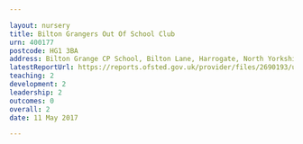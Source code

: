 ```yaml
---

layout: nursery
title: Bilton Grangers Out Of School Club
urn: 400177
postcode: HG1 3BA
address: Bilton Grange CP School, Bilton Lane, Harrogate, North Yorkshire, HG1 3BA
latestReportUrl: https://reports.ofsted.gov.uk/provider/files/2690193/urn/400177.pdf
teaching: 2
development: 2
leadership: 2
outcomes: 0
overall: 2
date: 11 May 2017

---
```

